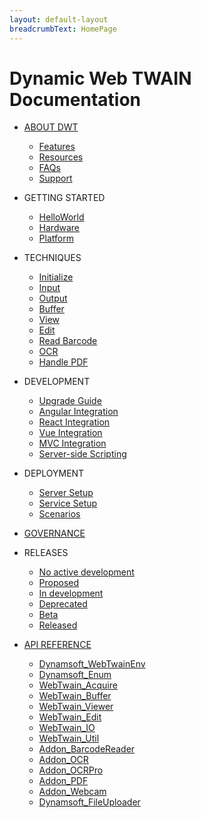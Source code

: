 ```yaml
---
layout: default-layout
breadcrumbText: HomePage
---
```


# Dynamic Web TWAIN Documentation  

* [ABOUT DWT]({{site.about}}about.html)

   - [Features]({{site.about}}features.html)
   - [Resources]({{site.about}}resources.html)
   - [FAQs]({{site.about}}faqs.html)
   - [Support]({{site.about}}getsupport.html)

* GETTING STARTED

   - [HelloWorld]({{site.getstarted}}helloworld.html)
   - [Hardware]({{site.getstarted}}hardware.html)
   - [Platform]({{site.getstarted}}platform.html)

* TECHNIQUES

   - [Initialize]({{site.indepth}}initialize.html)
   - [Input]({{site.indepth}}input.html)
   - [Output]({{site.indepth}}output.html)
   - [Buffer]({{site.indepth}}buffer.html)
   - [View]({{site.indepth}}view.html)
   - [Edit]({{site.indepth}}edit.html)
   - [Read Barcode]({{site.indepth}}barcode.html)
   - [OCR]({{site.indepth}}ocr.html)
   - [Handle PDF]({{site.indepth}}pdf.html)

* DEVELOPMENT
   - [Upgrade Guide]({{site.indepth}}development/upgrade.html)
   - [Angular Integration]({{site.indepth}}development/angular.html)
   - [React Integration]({{site.indepth}}development/react.html)
   - [Vue Integration]({{site.indepth}}development/vue.html)
   - [MVC Integration]({{site.indepth}}development/mvc.html)
   - [Server-side Scripting]({{site.indepth}}development/serverScript.html)

* DEPLOYMENT
   - [Server Setup]({{site.indepth}}deployment/server.html)
   - [Service Setup]({{site.indepth}}deployment/service.html)
   - [Scenarios]({{site.indepth}}deployment/scenarios.html)

* [GOVERNANCE]({{site.info}}governance.html)

* RELEASES

   - [No active development]({{site.info}}releases/ideas.html)
   - [Proposed]({{site.info}}releases/proposed.html)
   - [In development]({{site.info}}releases/indev.html)
   - [Deprecated]({{site.info}}releases/deprecated.html)
   - [Beta]({{site.info}}releases/beta.html)
   - [Released]({{site.info}}releases/released.html)

* [API REFERENCE]({{site.info}}api/API-Index.html)

   - [Dynamsoft_WebTwainEnv]({{site.info}}api/Dynamsoft_WebTwainEnv.html)
   - [Dynamsoft_Enum]({{site.info}}api/Dynamsoft_Enum.html)
   - [WebTwain_Acquire]({{site.info}}api/WebTwain_Acquire.html)
   - [WebTwain_Buffer]({{site.info}}api/WebTwain_Buffer.html)
   - [WebTwain_Viewer]({{site.info}}api/WebTwain_Viewer.html)
   - [WebTwain_Edit]({{site.info}}api/WebTwain_Edit.html)
   - [WebTwain_IO]({{site.info}}api/WebTwain_IO.html)
   - [WebTwain_Util]({{site.info}}api/WebTwain_Util.html)
   - [Addon_BarcodeReader]({{site.info}}api/Addon_BarcodeReader.html)
   - [Addon_OCR]({{site.info}}api/Addon_OCR.html)
   - [Addon_OCRPro]({{site.info}}api/Addon_OCRPro.html)
   - [Addon_PDF]({{site.info}}api/Addon_PDF.html)
   - [Addon_Webcam]({{site.info}}api/Addon_Webcam.html)
   - [Dynamsoft_FileUploader]({{site.info}}api/Dynamsoft_FileUploader.html)
